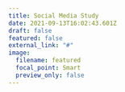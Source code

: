 ```yaml
---
title: Social Media Study
date: 2021-09-13T16:02:43.601Z
draft: false
featured: false
external_link: "#"
image:
  filename: featured
  focal_point: Smart
  preview_only: false
---
```

